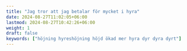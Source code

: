 ```yaml
---
title: "Jag tror att jag betalar för mycket i hyra"
date: 2024-08-27T11:02:05+06:00
lastmod: 2024-08-27T10:42:26+06:00
weight: 1
draft: false
keywords: ["höjning hyreshöjning höjd ökad mer hyra dyr dyra dyrt"]
---
```

